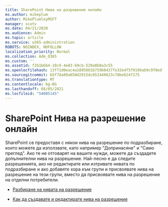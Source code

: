 ```yaml
---
title: SharePoint Нива на разрешение онлайн
ms.author: mikeplum
author: MikePlumleyMSFT
manager: scotv
ms.date: 04/21/2020
ms.audience: Admin
ms.topic: article
ms.service: o365-administration
ROBOTS: NOINDEX, NOFOLLOW
localization_priority: Normal
ms.collection: Adm_O365
ms.custom: ''
ms.assetid: f2b1b6b4-10c9-4e83-b9cb-529a0b8a3c55
ms.openlocfilehash: 13f71d0eac4a1895061b75968437fe32e4f5f9109ab9c9f0edfe371d7d0c995c
ms.sourcegitcommit: b5f7da89a650d2915dc652449623c78be6247175
ms.translationtype: MT
ms.contentlocale: bg-BG
ms.lasthandoff: 08/05/2021
ms.locfileid: "54085145"
---
```

# <a name="sharepoint-online-permission-levels"></a>SharePoint Нива на разрешение онлайн

SharePoint се предоставя с някои нива на разрешение по подразбиране, които можете да използвате, като например "Допринасяне" и "Само преглед". Ако те не отговарят на вашите нужди, можете да създадете допълнителни нива на разрешение. Най-лесно е да следите разрешенията, ако не редактирате или изтривате нивата по подразбиране и ако добавяте хора към групи и присвоявате нива на разрешение на тези групи, вместо да присвоявате нива на разрешение на отделни потребители.
  
- [Разбиране на нивата на разрешение](https://go.microsoft.com/fwlink/?linkid=867071)
    
- [Как да създавате и редактирате нива на разрешение](https://go.microsoft.com/fwlink/?linkid=867072)
    

